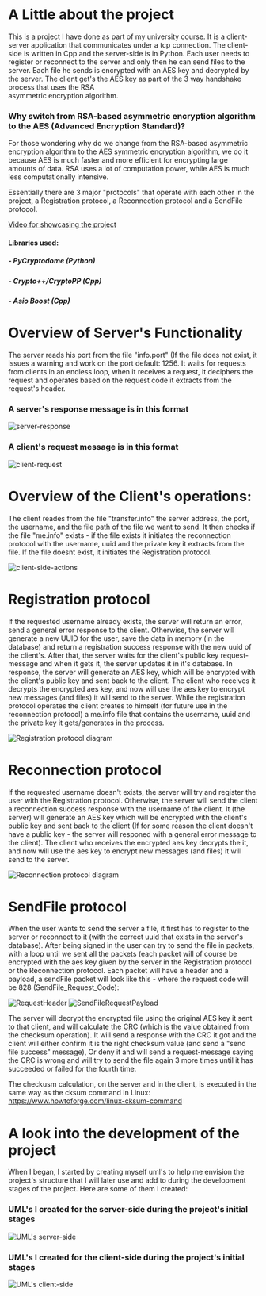 ﻿# A Little about the project
  This is a project I have done as part of my university course.
  It is a client-server application that communicates under a tcp connection. The client-side is written in Cpp and the server-side is in Python.
  Each user needs to register or reconnect to the server and only then he can send files to the server. Each file he sends is encrypted with an AES key and decrypted by the server. The client get's the AES key as    part of the 3 way handshake process that uses the RSA     
  asymmetric encryption algorithm. 

  ### Why switch from RSA-based asymmetric encryption algorithm to the AES (Advanced Encryption Standard)?
  For those wondering why do we change from the RSA-based asymmetric encryption algorithm to the AES symmetric encryption algorithm, we do it because AES is much faster and more efficient for encrypting large   
  amounts of data. RSA uses a lot of computation power, while AES is much less computationally intensive. 
  
Essentially there are 3 major "protocols" that operate with each other in the project, a Registration protocol, a Reconnection protocol and a SendFile protocol.

[Video for showcasing the project](https://drive.google.com/file/d/1rvdHS-tQpMWXrNozavQi8TW145cvzeQ8/view?usp=sharing)

#### Libraries used:
##### - PyCryptodome (Python)
##### - Crypto++/CryptoPP (Cpp)
##### - Asio Boost (Cpp)

# Overview of Server's Functionality
The server reads his port from the file "info.port"  (If the file does not exist, it issues a warning and work on the port default: 1256.
It waits for requests from clients in an endless loop, when it receives a request, it deciphers the request and operates based on the request code it extracts from the request's header.

### A server's response message is in this format
![server-response](https://github.com/idogut3/20937-DefensiveSystemsProgrammingCourse-FinalProject-TheOpenUniveristyCourse/blob/main/images/ServerResponse.png)

### A client's request message is in this format
![client-request](https://github.com/idogut3/20937-DefensiveSystemsProgrammingCourse-FinalProject-TheOpenUniveristyCourse/blob/main/images/ClientRequest.png)

# Overview of the Client's operations:
The client reades from the file "transfer.info" the server address, the port, the username, and the file path of the file we want to send.
It then checks if the file "me.info" exists - if the file exists it initiates the reconnection protocol with the username, uuid and the private key it extracts from the file.
If the file doesnt exist, it initiates the Registration protocol.

![client-side-actions](https://github.com/idogut3/20937-DefensiveSystemsProgrammingCourse-FinalProject-TheOpenUniveristyCourse/blob/main/images/client-side-actions.png)

# Registration protocol

If the requested username already exists, the server will return an error, send a general error response to the client. Otherwise, the server will generate a new UUID for the user, save the data in memory (in the database) and return a registration success response with the new uuid of the client's.
After that, the server waits for the client's public key request-message and when it gets it, the server updates it in it's database. In response, the server will generate an AES key, which will be encrypted with the client's public key and sent back to the client.
The client who receives it decrypts the encrypted aes key, and now will use the aes key to encrypt new messages (and files) it will send to the server.
While the registration protocol operates the client creates to himself (for future use in the reconnection protocol) a me.info file that contains the username, uuid and the private key it gets/generates in the process. 


![Registration protocol diagram](https://github.com/idogut3/20937-DefensiveSystemsProgrammingCourse-FinalProject-TheOpenUniveristyCourse/blob/main/images/Reconnection.png)

# Reconnection protocol
If the requested username doesn't exists, the server will try and register the user with the Registration protocol.
Otherwise, the server will send the client a reconnection success response with the username of the client. 
It (the server) will generate an AES key which will be encrypted with the client's public key and sent back to the client (If for some reason the client doesn't have a public key - the server will responed with a general error message to the client).
The client who receives the encrypted aes key decrypts the it, and now will use the aes key to encrypt new messages (and files) it will send to the server.

![Reconnection protocol diagram](https://github.com/idogut3/20937-DefensiveSystemsProgrammingCourse-FinalProject-TheOpenUniveristyCourse/blob/main/images/Registration.png)

# SendFile protocol

When the user wants to send the server a file, it first has to register to the server or reconnect to it (with the correct uuid that exists in the server's database).
After being signed in the user can try to send the file in packets, with a loop until we sent all the packets (each packet will of course be encrypted with the aes key given by the server in the Registration protocol or the Reconnection protocol.
Each packet will have a header and a payload, a sendFile packet will look like this - where the request code will be 828 (SendFile_Request_Code):

![RequestHeader](https://github.com/idogut3/20937-DefensiveSystemsProgrammingCourse-FinalProject-TheOpenUniveristyCourse/blob/main/images/RequestHeader.png)
![SendFileRequestPayload](https://github.com/idogut3/20937-DefensiveSystemsProgrammingCourse-FinalProject-TheOpenUniveristyCourse/blob/main/images/SendFilePayload.png)

The server will decrypt the encrypted file using the original AES key it sent to that client, and will calculate the CRC (which is the value obtained from the checksum operation).
It will send a response with the CRC it got and the client will either confirm it is the right checksum value (and send a "send file success" message), Or deny it and will send a request-message saying the CRC is wrong and will try to send the file again 3 more times until it has succeeded or failed for the fourth time.

The checkusm calculation, on the server and in the client, is executed in the same way as the cksum command in Linux: https://www.howtoforge.com/linux-cksum-command

# A look into the development of the project
   When I began, I started by creating myself uml's to help me envision the project's structure that I will later use and add to during the development stages of the project. Here are some of them I created:

### UML's I created for the server-side during the project's initial stages

![UML's server-side](https://github.com/idogut3/20937-DefensiveSystemsProgrammingCourse-FinalProject-TheOpenUniveristyCourse/blob/main/images/UML%20classes%20used%20in%20the%20project's%20development-server-side.png)

### UML's I created for the client-side during the project's initial stages
![UML's client-side](https://github.com/idogut3/20937-DefensiveSystemsProgrammingCourse-FinalProject-TheOpenUniveristyCourse/blob/main/images/UML%20classes%20used%20in%20the%20project's%20development-client-side.png)




